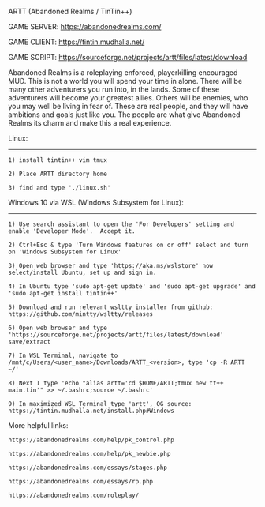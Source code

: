 ARTT (Abandoned Realms / TinTin++)

GAME SERVER: https://abandonedrealms.com/

GAME CLIENT: https://tintin.mudhalla.net/

GAME SCRIPT: https://sourceforge.net/projects/artt/files/latest/download

Abandoned Realms is a roleplaying enforced, playerkilling encouraged
MUD.  This is not a world you will spend your time in alone.  There
will be many other adventurers you run into, in the lands.  Some of
these adventurers will become your greatest allies.  Others will be
enemies, who you may well be living in fear of.  These are real people,
and they will have ambitions and goals just like you.  The people are
what give Abandoned Realms its charm and make this a real experience.

Linux:
******

    1) install tintin++ vim tmux

    2) Place ARTT directory home

    3) find and type './linux.sh'

Windows 10 via WSL (Windows Subsystem for Linux):
*************************************************

    1) Use search assistant to open the 'For Developers' setting and enable 'Developer Mode'.  Accept it.

    2) Ctrl+Esc & type 'Turn Windows features on or off' select and turn on 'Windows Subsystem for Linux'

    3) Open web browser and type 'https://aka.ms/wslstore' now select/install Ubuntu, set up and sign in.

    4) In Ubuntu type 'sudo apt-get update' and 'sudo apt-get upgrade' and 'sudo apt-get install tintin++'

    5) Download and run relevant wsltty installer from github: https://github.com/mintty/wsltty/releases

    6) Open web browser and type 'https://sourceforge.net/projects/artt/files/latest/download' save/extract

    7) In WSL Terminal, navigate to /mnt/c/Users/<user_name>/Downloads/ARTT_<version>, type 'cp -R ARTT ~/'

    8) Next I type 'echo "alias artt='cd $HOME/ARTT;tmux new tt++ main.tin'" >> ~/.bashrc;source ~/.bashrc'

    9) In maximized WSL Terminal type 'artt', OG source: https://tintin.mudhalla.net/install.php#Windows

More helpful links:

    https://abandonedrealms.com/help/pk_control.php

    https://abandonedrealms.com/help/pk_newbie.php

    https://abandonedrealms.com/essays/stages.php

    https://abandonedrealms.com/essays/rp.php

    https://abandonedrealms.com/roleplay/
